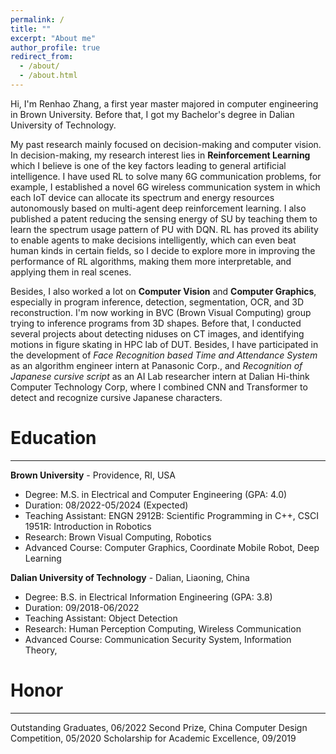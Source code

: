 ```yaml
---
permalink: /
title: ""
excerpt: "About me"
author_profile: true
redirect_from: 
  - /about/
  - /about.html
---
```


Hi, I'm Renhao Zhang, a first year master majored in computer engineering in Brown University. Before that, I got my Bachelor's degree in Dalian University of Technology.

My past research mainly focused on decision-making and computer vision. In decision-making, my research interest lies in **Reinforcement Learning** which I believe is one of the key factors leading to general artificial intelligence. I have used RL to solve many 6G communication problems, for example, I established a novel 6G wireless communication system in which each IoT device can allocate its spectrum and energy resources autonomously based on multi-agent deep reinforcement learning. I also published a patent reducing the sensing energy of SU by teaching them to learn the spectrum usage pattern of PU with DQN. RL has proved its ability to enable agents to make decisions intelligently, which can even beat human kinds in certain fields, so I decide to explore more in improving the performance of RL algorithms, making them more interpretable, and applying them in real scenes.

Besides, I also worked a lot on **Computer Vision** and **Computer Graphics**, especially in program inference, detection, segmentation, OCR, and 3D reconstruction. I'm now working in BVC (Brown Visual Computing) group trying to inference programs from 3D shapes. Before that, I conducted several projects about detecting niduses on CT images, and identifying motions in figure skating in HPC lab of DUT. Besides, I have participated in the development of *Face Recognition based Time and Attendance System* as an algorithm engineer intern at Panasonic Corp., and *Recognition of Japanese cursive script* as an AI Lab researcher intern at Dalian Hi-think Computer Technology Corp, where I combined CNN and Transformer to detect and recognize cursive Japanese characters.

Education
======
---

**Brown University** - Providence, RI, USA
- Degree: M.S. in Electrical and Computer Engineering (GPA: 4.0)
- Duration: 08/2022-05/2024 (Expected)
- Teaching Assistant: ENGN 2912B: Scientific Programming in C++, CSCI 1951R: Introduction in Robotics
- Research: Brown Visual Computing, Robotics
- Advanced Course: Computer Graphics, Coordinate Mobile Robot, Deep Learning


**Dalian University of Technology** - Dalian, Liaoning, China
- Degree: B.S. in Electrical Information Engineering (GPA: 3.8)
- Duration: 09/2018-06/2022
- Teaching Assistant: Object Detection
- Research: Human Perception Computing, Wireless Communication
- Advanced Course: Communication Security System, Information Theory, 


Honor
======
---
Outstanding Graduates, 06/2022
Second Prize, China Computer Design Competition, 05/2020
Scholarship for Academic Excellence, 09/2019

